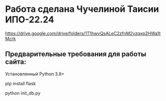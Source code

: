 # Работа сделана Чучелиной Таисии ИПО-22.24
  https://drive.google.com/drive/folders/1T1hwvQsALeC2zfnM2yzqxp2HWa1tMcrk

## Предварительные требования для работы сайта:
Установленный Python 3.8+

pip install flask 

python init_db.py
